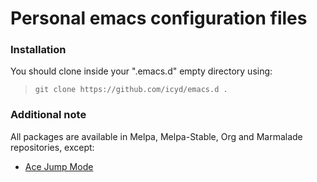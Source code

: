 # Personal emacs configuration files

### Installation
You should clone inside your  ".emacs.d" empty directory using:
>`git clone https://github.com/icyd/emacs.d .`

### Additional note
All packages are available in Melpa, Melpa-Stable, Org and Marmalade
repositories, except:
- [Ace Jump Mode](https://github.com/winterTTr/ace-jump-mode)

